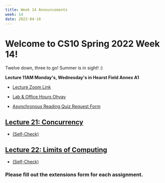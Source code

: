 ```yaml
---
title: Week 14 Announcements
week: 14
date: 2022-04-18
---
```


# Welcome to CS10 Spring 2022 Week 14!

Twelve down, three to go! Summer is in sight! :)

**Lecture 11AM Monday's, Wednesday's in Hearst Field Annex A1**
* [Lecture Zoom Link](https://berkeley.zoom.us/j/99682681232?pwd=bEp1TjZ4WlU5bVFPejlIbHp2ZUVadz09)
* [Lab & Office Hours Ohyay](https://ohyay.co/s/cs10/)

* [Asynchronous Reading Quiz Request Form](https://forms.gle/YmfTpfygZfm45Xkn9)

## [Lecture 21: Concurrency](https://docs.google.com/presentation/d/1KP0t3-GUKy34V7zTLnuAHSfZ69DKrOUAMEkrdz5uA6E/edit?usp=sharing)
* [(Self-Check)](https://www.gradescope.com/courses/354801/assignments/2005410)
<!-- * [(Recording)]() -->

## [Lecture 22: Limits of Computing](https://docs.google.com/presentation/d/10M9oPo9hu_eLOlz7LmuPSghdGuIXrs4EcETQYkhH6-4/edit?usp=sharing)
* [(Self-Check)](https://www.gradescope.com/courses/354801/assignments/2011283)

### Please fill out the extensions form for each assignment.
